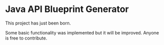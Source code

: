 # Java API Blueprint Generator

This project has just been born.

Some basic functionality was implemented but it will be improved. Anyone is free to contribute.
